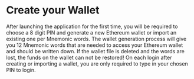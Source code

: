 # Create your Wallet

After launching the application for the first time, you will be required to choose a 8 digit PIN and generate a new Ethereum wallet or import an existing one per Mnemonic words. The wallet generation process will give you 12 Mnemonic words that are needed to access your Ethereum wallet and should be written down. If the wallet file is deleted and the words are lost, the funds on the wallet can not be restored! On each login after creating or importing a wallet, you are only required to type in your chosen PIN to login.

## 

